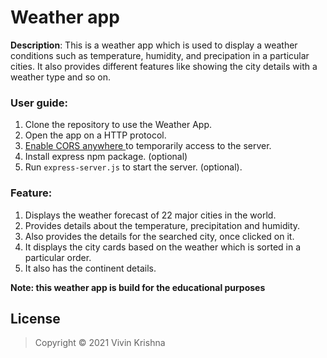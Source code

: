 # Weather app
**Description**: This is a weather app which is used to display a weather conditions such as temperature, humidity, and precipation in a particular cities. It also provides different features like showing the city details with a weather type and so on. 
### User guide:
1. Clone the repository to use the Weather App.
2. Open the app on a HTTP protocol.
3. [ Enable CORS anywhere ](http://cors-anywhere.herokuapp.com/corsdemo) to temporarily access to the server.
4. Install express npm package. (optional)
5. Run `express-server.js` to start the server. (optional).

### Feature:
1. Displays the weather forecast of 22 major cities in the world.
2. Provides details about the temperature, precipitation and humidity.
3. Also provides the details for the searched city, once clicked on it.
4. It displays the city cards based on the weather which is sorted in a particular order.
5. It also has the continent details.

**Note: this weather app is build for the educational purposes**
## License
>Copyright &copy; 2021 Vivin Krishna
